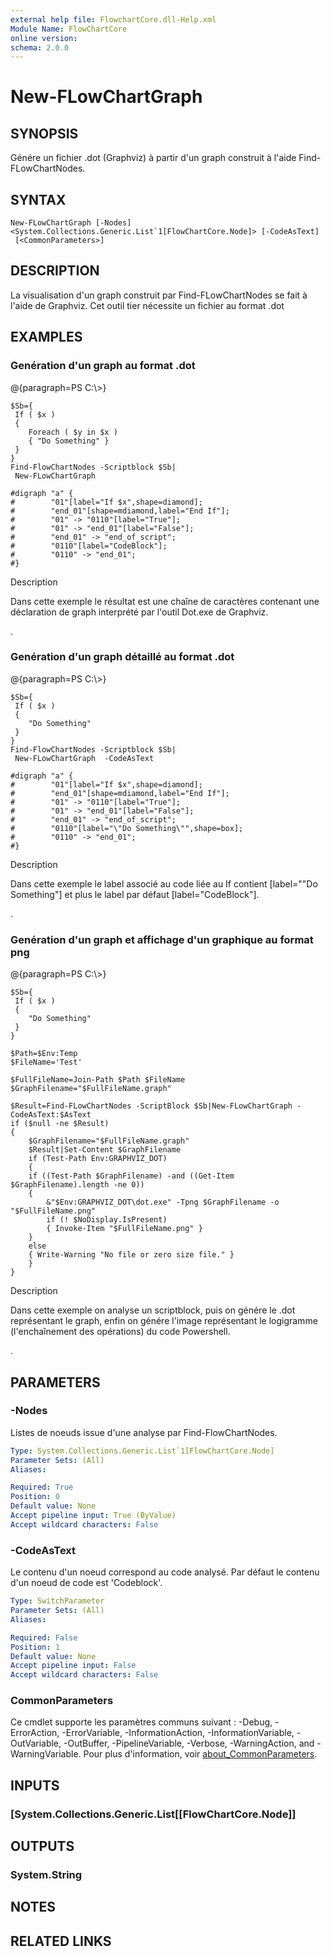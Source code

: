 ```yaml
---
external help file: FlowchartCore.dll-Help.xml
Module Name: FlowChartCore
online version:
schema: 2.0.0
---
```


# New-FLowChartGraph

## SYNOPSIS
Génére un fichier .dot (Graphviz) à partir d'un graph construit à l'aide Find-FLowChartNodes.

## SYNTAX

```
New-FLowChartGraph [-Nodes] <System.Collections.Generic.List`1[FlowChartCore.Node]> [-CodeAsText]
 [<CommonParameters>]
```

## DESCRIPTION
La visualisation d'un graph construit par Find-FLowChartNodes se fait à l'aide de Graphviz.
Cet outil tier nécessite un fichier au format .dot

## EXAMPLES

### Genération d'un graph au format .dot
@{paragraph=PS C:\\\>}

```
$Sb={
 If ( $x ) 
 {
    Foreach ( $y in $x ) 
    { "Do Something" }
 }
}
Find-FlowChartNodes -Scriptblock $Sb|
 New-FLowChartGraph

#digraph "a" {
#        "01"[label="If $x",shape=diamond];
#        "end_01"[shape=mdiamond,label="End If"];
#        "01" -> "0110"[label="True"];
#        "01" -> "end_01"[label="False"];
#        "end_01" -> "end_of_script";
#        "0110"[label="CodeBlock"];
#        "0110" -> "end_01";
#}
```

Description

Dans cette exemple le résultat est une chaîne de caractères contenant une déclaration de graph interprété par l'outil Dot.exe de Graphviz.

.
### Genération d'un graph détaillé au format .dot
@{paragraph=PS C:\\\>}

```
$Sb={
 If ( $x ) 
 {
    "Do Something" 
 }
}
Find-FlowChartNodes -Scriptblock $Sb|
 New-FLowChartGraph  -CodeAsText

#digraph "a" {
#        "01"[label="If $x",shape=diamond];
#        "end_01"[shape=mdiamond,label="End If"];
#        "01" -> "0110"[label="True"];
#        "01" -> "end_01"[label="False"];
#        "end_01" -> "end_of_script";
#        "0110"[label="\"Do Something\"",shape=box];
#        "0110" -> "end_01";
#}
```

Description

Dans cette exemple le label associé au code liée au If contient [label="\"Do Something\"] et plus le label par défaut [label="CodeBlock"].

.
### Genération d'un graph et affichage d'un graphique au format png
@{paragraph=PS C:\\\>}

```
$Sb={
 If ( $x ) 
 {
    "Do Something" 
 }
}

$Path=$Env:Temp
$FileName='Test'

$FullFileName=Join-Path $Path $FileName
$GraphFilename="$FullFileName.graph"

$Result=Find-FLowChartNodes -ScriptBlock $Sb|New-FLowChartGraph -CodeAsText:$AsText
if ($null -ne $Result) 
{ 
    $GraphFilename="$FullFileName.graph"
    $Result|Set-Content $GraphFilename
    if (Test-Path Env:GRAPHVIZ_DOT)
    {
    if ((Test-Path $GraphFilename) -and ((Get-Item $GraphFilename).length -ne 0))
    {
        &"$Env:GRAPHVIZ_DOT\dot.exe" -Tpng $GraphFilename -o "$FullFileName.png"
        if (! $NoDisplay.IsPresent)
        { Invoke-Item "$FullFileName.png" }
    }
    else 
    { Write-Warning "No file or zero size file." }
    }
}
```

Description

Dans cette exemple on analyse un scriptblock, puis on génére le .dot représentant le graph, enfin on génére l'image représentant le logigramme (l'enchaînement des opérations) du code Powershell.

.
## PARAMETERS

### -Nodes
Listes de noeuds issue d'une analyse par Find-FlowChartNodes.

```yaml
Type: System.Collections.Generic.List`1[FlowChartCore.Node]
Parameter Sets: (All)
Aliases:

Required: True
Position: 0
Default value: None
Accept pipeline input: True (ByValue)
Accept wildcard characters: False
```

### -CodeAsText
Le contenu d'un noeud correspond au code analysé. Par défaut le contenu d'un noeud de code est 'Codeblock'.

```yaml
Type: SwitchParameter
Parameter Sets: (All)
Aliases:

Required: False
Position: 1
Default value: None
Accept pipeline input: False
Accept wildcard characters: False
```

### CommonParameters
Ce cmdlet supporte les paramètres communs suivant : -Debug, -ErrorAction, -ErrorVariable, -InformationAction, -InformationVariable, -OutVariable, -OutBuffer, -PipelineVariable, -Verbose, -WarningAction, and -WarningVariable. Pour plus d'information, voir [about_CommonParameters](http://go.microsoft.com/fwlink/?LinkID=113216).

## INPUTS

### [System.Collections.Generic.List[[FlowChartCore.Node]]
## OUTPUTS

### System.String
## NOTES

## RELATED LINKS
